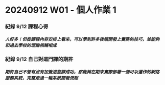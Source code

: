 # 20240912 W01 - 個人作業 1
### 紀錄 9/12 課程心得
##### 人好多！但從課程內容安排上看來，可以學到許多後端開發上實務的技巧，並能夠和過去學校的理論相輔相成
### 紀錄 9/12 自己對這門課的期許
##### 期許自己不管有沒有加簽這堂課成功，都能夠在期末實際部署一個可以運作的網路服務系統，完整走過一輪系統開發流程

